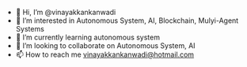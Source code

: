 - 👋 Hi, I’m @vinayakkankanwadi
- 👀 I’m interested in Autonomous System, AI, Blockchain, Mulyi-Agent Systems
- 🌱 I’m currently learning autonomous system
- 💞️ I’m looking to collaborate on Autonomous System, AI
- 📫 How to reach me vinayakkankanwadi@hotmail.com

<!---
vinayakkankanwadi/vinayakkankanwadi is a ✨ special ✨ repository because its `README.md` (this file) appears on your GitHub profile.
You can click the Preview link to take a look at your changes.
--->
